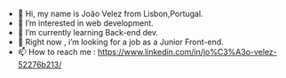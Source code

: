 - 👋 Hi, my name is João Velez from Lisbon,Portugal.
- 👀 I’m interested in web development. 
- 🌱 I’m currently learning Back-end dev.
- 💞️ Right now , i’m looking for a job as a Junior Front-end.
- 📫 How to reach me : https://www.linkedin.com/in/jo%C3%A3o-velez-52276b213/

<!---
joaovelez86/joaovelez86 is a ✨ special ✨ repository because its `README.md` (this file) appears on your GitHub profile.
You can click the Preview link to take a look at your changes.
--->
